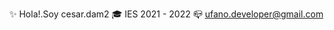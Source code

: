 ✨ Hola!.Soy cesar.dam2
🎓 IES 2021 - 2022
📪 ufano.developer@gmail.com
<!---
  App para Aceso a Datos 
--->
